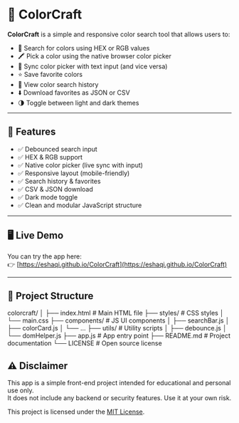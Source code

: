 # 🎨 ColorCraft

**ColorCraft** is a simple and responsive color search tool that allows users to:

- 🎯 Search for colors using HEX or RGB values
- 🖍️ Pick a color using the native browser color picker
- 🔁 Sync color picker with text input (and vice versa)
- ⭐ Save favorite colors
- 📜 View color search history
- ⬇️ Download favorites as JSON or CSV
- 🌗 Toggle between light and dark themes

---

## 🚀 Features

- ✅ Debounced search input
- ✅ HEX & RGB support
- ✅ Native color picker (live sync with input)
- ✅ Responsive layout (mobile-friendly)
- ✅ Search history & favorites
- ✅ CSV & JSON download
- ✅ Dark mode toggle
- ✅ Clean and modular JavaScript structure

---

## 🖥️ Live Demo

You can try the app here:  
👉 [https://eshaqi.github.io/ColorCraft](https://eshaqi.github.io/ColorCraft)


---

## 📂 Project Structure

colorcraft/
│
├── index.html # Main HTML file
├── styles/ # CSS styles
│ └── main.css
├── components/ # JS UI components
│ ├── searchBar.js
│ ├── colorCard.js
│ └── ...
├── utils/ # Utility scripts
│ ├── debounce.js
│ └── domHelper.js
├── app.js # App entry point
├── README.md # Project documentation
└── LICENSE # Open source license

## ⚠️ Disclaimer

This app is a simple front-end project intended for educational and personal use only.  
It does not include any backend or security features. Use it at your own risk.

This project is licensed under the [MIT License](LICENSE).

